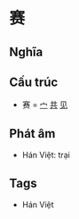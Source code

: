 # 赛

## Nghĩa

## Cấu trúc
* 赛 = [宀](宀.md) [共](共.md) [见](见.md)

## Phát âm

* Hán Việt: trại

## Tags
* Hán Việt

<script>window.HANZI_FIELD='赛';</script>
